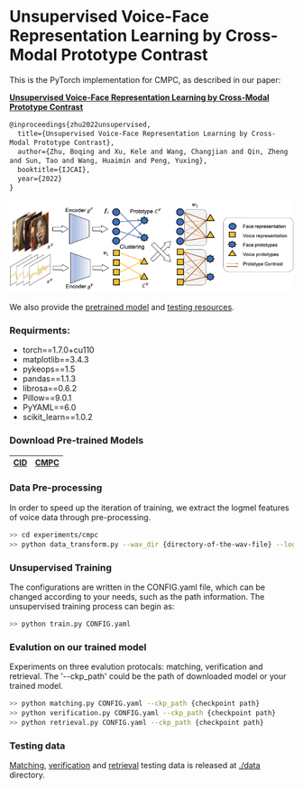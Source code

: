 # Unsupervised Voice-Face Representation Learning by Cross-Modal Prototype Contrast

This is the PyTorch implementation for CMPC, as described in our paper:


**[Unsupervised Voice-Face Representation Learning by Cross-Modal Prototype Contrast](https://arxiv.org/abs/2204.14057)**

```angular2html
@inproceedings{zhu2022unsupervised,
  title={Unsupervised Voice-Face Representation Learning by Cross-Modal Prototype Contrast},
  author={Zhu, Boqing and Xu, Kele and Wang, Changjian and Qin, Zheng and Sun, Tao and Wang, Huaimin and Peng, Yuxing},
  booktitle={IJCAI},
  year={2022}
}
```


![Framework](img/fig_pipeline.png)


We also provide the [pretrained model](#unsupervised-training) and [testing resources](#testing-data).


### Requirments:

* torch==1.7.0+cu110
* matplotlib==3.4.3
* pykeops==1.5
* pandas==1.1.3
* librosa==0.6.2
* Pillow==9.0.1
* PyYAML==6.0
* scikit_learn==1.0.2

### Download Pre-trained Models

<a href="https://github.com/Cocoxili/CMPC/releases/download/v1.0.0/checkpoint_CID.pth.tar">CID</a>| <a href="https://github.com/Cocoxili/CMPC/releases/download/v1.0.0/checkpoint_CMPC.pth.tar">CMPC</a>
------ | ------

### Data Pre-processing

In order to speed up the iteration of training, we extract the logmel features of voice data through pre-processing.

```bash
>> cd experiments/cmpc
>> python data_transform.py --wav_dir {directory-of-the-wav-file} --logmel_dir {destination-path}
```


### Unsupervised Training

The configurations are written in the CONFIG.yaml file, which can be changed according to your needs, 
such as the path information. The unsupervised training process can begin as:
```bash
>> python train.py CONFIG.yaml
```

### Evalution on our trained model
Experiments on three evalution protocals: matching, verification and retrieval. The '--ckp_path' could be
the path of downloaded model or your trained model.

```bash
>> python matching.py CONFIG.yaml --ckp_path {checkpoint path}
>> python verification.py CONFIG.yaml --ckp_path {checkpoint path}
>> python retrieval.py CONFIG.yaml --ckp_path {checkpoint path}
```

### Testing data

[Matching](./data/matching), [verification](./data/veriflist) and [retrieval](./data/retrieval) testing data is released at [./data](./data) directory.